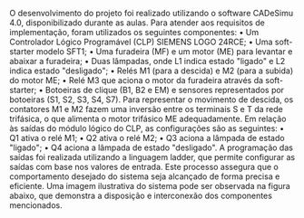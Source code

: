 O desenvolvimento do projeto foi realizado utilizando o software CADeSimu 4.0, disponibilizado durante as aulas. Para atender aos requisitos de implementação, foram utilizados os seguintes componentes:
•	Um Controlador Lógico Programável (CLP) SIEMENS LOGO 24RCE;
•	Uma soft-starter modelo SFT1;
•	Uma furadeira (MF) e um motor (ME) para levantar e abaixar a furadeira;
•	Duas lâmpadas, onde L1 indica estado "ligado" e L2 indica estado "desligado";
•	Relés M1 (para a descida) e M2 (para a subida) do motor ME;
•	Relé M3 que aciona o motor da furadeira através da soft-starter;
•	Botoeiras de clique (B1, B2 e EM) e sensores representados por botoeiras (S1, S2, S3, S4, S7).
Para representar o movimento de descida, os contatores M1 e M2 fazem uma inversão entre os terminais S e T da rede trifásica, o que alimenta o motor trifásico ME adequadamente.
Em relação às saídas do módulo lógico do CLP, as configurações são as seguintes:
•	Q1 ativa o relé M1;
•	Q2 ativa o relé M2;
•	Q3 aciona a lâmpada de estado "ligado";
•	Q4 aciona a lâmpada de estado "desligado".
A programação das saídas foi realizada utilizando a linguagem ladder, que permite configurar as saídas com base nos valores de entrada. Este processo assegura que o comportamento desejado do sistema seja alcançado de forma precisa e eficiente.
Uma imagem ilustrativa do sistema pode ser observada na figura abaixo, que demonstra a disposição e interconexão dos componentes mencionados.
